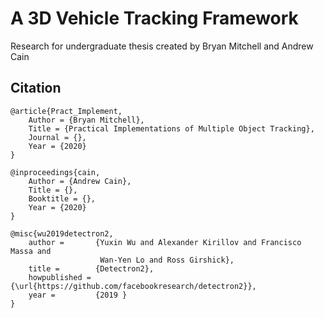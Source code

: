 # A 3D Vehicle Tracking Framework
Research for undergraduate thesis created by Bryan Mitchell and Andrew Cain

## Citation

    @article{Pract_Implement,
        Author = {Bryan Mitchell},
        Title = {Practical Implementations of Multiple Object Tracking},
        Journal = {},
        Year = {2020}
    }

    @inproceedings{cain,
        Author = {Andrew Cain},
        Title = {},
        Booktitle = {},
        Year = {2020}
    }

    @misc{wu2019detectron2,
        author =       {Yuxin Wu and Alexander Kirillov and Francisco Massa and
                        Wan-Yen Lo and Ross Girshick},
        title =        {Detectron2},
        howpublished = {\url{https://github.com/facebookresearch/detectron2}},
        year =         {2019 }
    }
